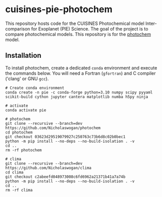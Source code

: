 # cuisines-pie-photochem

This repository hosts code for the CUISINES Photochemical model Inter-comparison for Exoplanet (PIE) Science. The goal of the project is to compare photochemical models. This repository is for the [photochem](https://github.com/Nicholaswogan/photochem) model.

## Installation

To install photochem, create a dedicated `conda` environment and execute the commands below. You will need a Fortran (`gfortran`) and C compiler ('clang' or GNU `gcc`).

```
# Create conda environment
conda create -n pie -c conda-forge python=3.10 numpy scipy pyyaml scikit-build cython jupyter cantera matplotlib numba h5py ninja

# activate
conda activate pie

# photochem
git clone --recursive --branch=dev https://github.com/Nicholaswogan/photochem
cd photochem
git checkout 03623d29519079927c250763c73b6d8c02b0bec1
python -m pip install --no-deps --no-build-isolation . -v
cd ..
rm -rf photochem

# clima
git clone --recursive --branch=dev https://github.com/Nicholaswogan/clima
cd clima
git checkout c2abeefd048973008c6fd6962a21371b41a7a74b
python -m pip install --no-deps --no-build-isolation . -v
cd ..
rm -rf clima
```